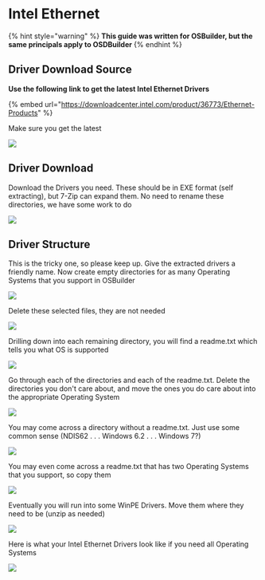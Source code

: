 # Intel Ethernet

{% hint style="warning" %}
**This guide was written for OSBuilder, but the same principals apply to OSDBuilder**
{% endhint %}

## Driver Download Source

**Use the following link to get the latest Intel Ethernet Drivers**

{% embed url="https://downloadcenter.intel.com/product/36773/Ethernet-Products" %}

Make sure you get the latest

![](../../../../../.gitbook/assets/image%20%287%29.png)

## Driver Download

Download the Drivers you need.  These should be in EXE format \(self extracting\), but 7-Zip can expand them.  No need to rename these directories, we have some work to do

![](../../../../../.gitbook/assets/image%20%288%29.png)

## Driver Structure

This is the tricky one, so please keep up.  Give the extracted drivers a friendly name.  Now create empty directories for as many Operating Systems that you support in OSBuilder

![](../../../../../.gitbook/assets/image%20%2875%29.png)

Delete these selected files, they are not needed

![](../../../../../.gitbook/assets/image%20%28105%29.png)

Drilling down into each remaining directory, you will find a readme.txt which tells you what OS is supported

![](../../../../../.gitbook/assets/image%20%28112%29.png)

Go through each of the directories and each of the readme.txt.  Delete the directories you don't care about, and move the ones you do care about into the appropriate Operating System

![](../../../../../.gitbook/assets/image%20%2868%29.png)

You may come across a directory without a readme.txt.  Just use some common sense \(NDIS62 . . . Windows 6.2 . . . Windows 7?\)

![](../../../../../.gitbook/assets/image%20%2818%29.png)

You may even come across a readme.txt that has two Operating Systems that you support, so copy them

![](../../../../../.gitbook/assets/image%20%28212%29.png)

Eventually you will run into some WinPE Drivers.  Move them where they need to be \(unzip as needed\)

![](../../../../../.gitbook/assets/image%20%28190%29.png)

Here is what your Intel Ethernet Drivers look like if you need all Operating Systems

![](../../../../../.gitbook/assets/image%20%2850%29.png)

## 

